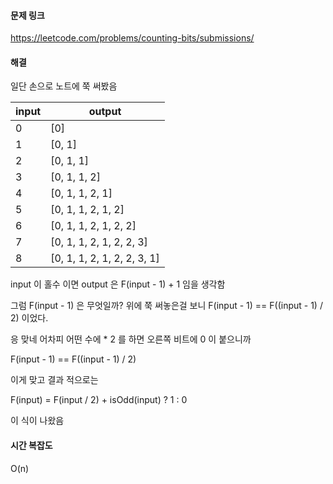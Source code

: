 #### 문제 링크

https://leetcode.com/problems/counting-bits/submissions/
#### 해결

일단 손으로 노트에 쭉 써봤음

|  input | output  |
|--------|---------|
| 0 | [0]  |
| 1 | [0, 1]  |
| 2 | [0, 1, 1]  |
| 3 | [0, 1, 1, 2]  |
| 4 | [0, 1, 1, 2, 1]  |
| 5 | [0, 1, 1, 2, 1, 2]  |
| 6 | [0, 1, 1, 2, 1, 2, 2]  |
| 7 | [0, 1, 1, 2, 1, 2, 2, 3]  |
| 8 | [0, 1, 1, 2, 1, 2, 2, 3, 1] |

input 이 홀수 이면 output 은 F(input - 1) + 1 임을 생각함

그럼 F(input - 1) 은 무엇일까? 위에 쭉 써놓은걸 보니
F(input - 1) == F((input - 1) / 2) 이었다.

응 맞네 어차피 어떤 수에 * 2 를 하면 오른쪽 비트에 0 이 붙으니까

F(input - 1) == F((input - 1) / 2)

이게 맞고 결과 적으로는

F(input) = F(input / 2) + isOdd(input) ? 1 : 0

이 식이 나왔음

#### 시간 복잡도
O(n)
  